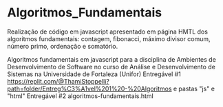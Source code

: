 # Algoritmos_Fundamentais

Realização de código em javascript apresentado em página HMTL dos algoritmos fundamentais: contagem, fibonacci, máximo divisor comum, número primo, ordenação e somatório.


Algoritmos fundamentais em javascript para a disciplina de Ambientes de Desenvolvimento de Software no curso de Análise e Desenvolvimento de Sistemas na Universidade de Fortaleza (Unifor)
Entregável #1 https://replit.com/@ThamiStoppelli?path=folder/Entreg%C3%A1vel%201%20-%20Algoritmos e pastas "js" e "html"
Entregável #2 algoritmos-fundamentais.html
